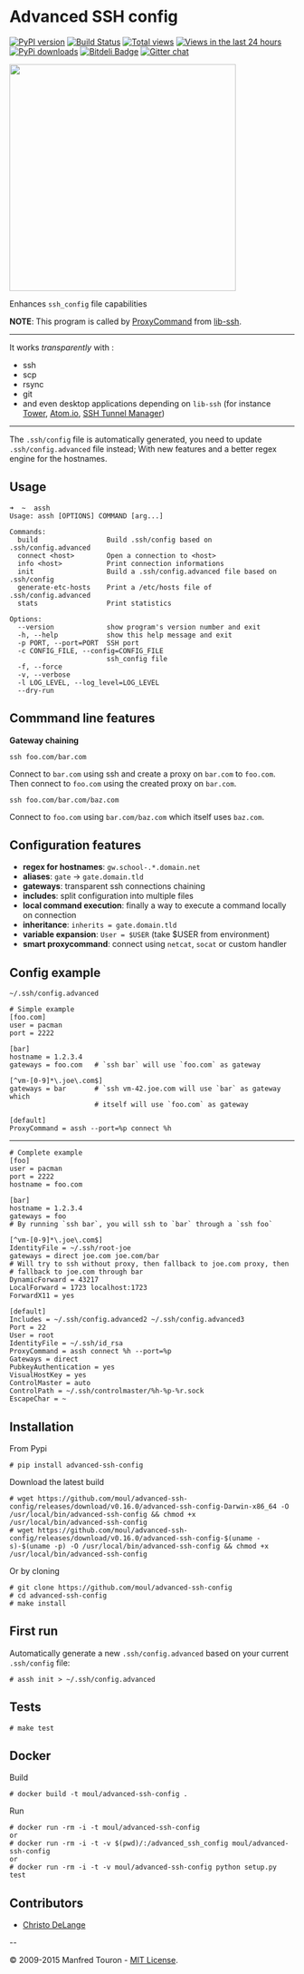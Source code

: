 Advanced SSH config
===================

[![PyPI version](https://badge.fury.io/py/advanced-ssh-config.svg)](http://badge.fury.io/py/advanced-ssh-config)
[![Build Status](https://travis-ci.org/moul/advanced-ssh-config.svg?branch=develop)](https://travis-ci.org/moul/advanced-ssh-config)
[![Total views](https://sourcegraph.com/api/repos/github.com/moul/advanced-ssh-config/counters/views.png)](https://sourcegraph.com/github.com/moul/advanced-ssh-config)
[![Views in the last 24 hours](https://sourcegraph.com/api/repos/github.com/moul/advanced-ssh-config/counters/views-24h.png)](https://sourcegraph.com/github.com/moul/advanced-ssh-config)
[![PyPi downloads](https://pypip.in/d/advanced-ssh-config/badge.svg)](https://crate.io/packages/advanced-ssh-config/)
[![Bitdeli Badge](https://d2weczhvl823v0.cloudfront.net/moul/advanced-ssh-config/trend.png)](https://bitdeli.com/free "Bitdeli Badge")
[![Gitter chat](https://badges.gitter.im/moul/advanced-ssh-config.svg)](https://gitter.im/moul/advanced-ssh-config)


<img src="https://raw.githubusercontent.com/moul/advanced-ssh-config/develop/assets/assh.jpg" width="400" />

Enhances `ssh_config` file capabilities

**NOTE**: This program is called by [ProxyCommand](http://en.wikibooks.org/wiki/OpenSSH/Cookbook/Proxies_and_Jump_Hosts#ProxyCommand_with_Netcat) from [lib-ssh](https://www.libssh.org).

---

It works *transparently* with :

- ssh
- scp
- rsync
- git
- and even desktop applications depending on `lib-ssh` (for instance [Tower](http://www.git-tower.com), [Atom.io](https://atom.io), [SSH Tunnel Manager](http://projects.tynsoe.org/fr/stm/))

---

The `.ssh/config` file is automatically generated, you need to update
`.ssh/config.advanced` file instead;
With new features and a better regex engine for the hostnames.

Usage
-----

    ➜  ~  assh
    Usage: assh [OPTIONS] COMMAND [arg...]
    
    Commands:
      build                 Build .ssh/config based on .ssh/config.advanced
      connect <host>        Open a connection to <host>
      info <host>           Print connection informations
      init                  Build a .ssh/config.advanced file based on .ssh/config
      generate-etc-hosts    Print a /etc/hosts file of .ssh/config.advanced
      stats                 Print statistics
    
    Options:
      --version             show program's version number and exit
      -h, --help            show this help message and exit
      -p PORT, --port=PORT  SSH port
      -c CONFIG_FILE, --config=CONFIG_FILE
                            ssh_config file
      -f, --force
      -v, --verbose
      -l LOG_LEVEL, --log_level=LOG_LEVEL
      --dry-run

Commmand line features
----------------------

**Gateway chaining**

    ssh foo.com/bar.com

Connect to `bar.com` using ssh and create a proxy on `bar.com` to `foo.com`. Then connect to `foo.com` using the created proxy on `bar.com`.

    ssh foo.com/bar.com/baz.com

Connect to `foo.com` using `bar.com/baz.com` which itself uses `baz.com`.

Configuration features
----------------------

- **regex for hostnames**: `gw.school-.*.domain.net`
- **aliases**: `gate` -> `gate.domain.tld`
- **gateways**: transparent ssh connections chaining
- **includes**: split configuration into multiple files
- **local command execution**: finally a way to execute a command locally on connection
- **inheritance**: `inherits = gate.domain.tld`
- **variable expansion**: `User = $USER` (take $USER from environment)
- **smart proxycommand**: connect using `netcat`, `socat` or custom handler

Config example
--------------

`~/.ssh/config.advanced`

    # Simple example
    [foo.com]
    user = pacman
    port = 2222

    [bar]
    hostname = 1.2.3.4
    gateways = foo.com   # `ssh bar` will use `foo.com` as gateway

    [^vm-[0-9]*\.joe\.com$]
    gateways = bar       # `ssh vm-42.joe.com will use `bar` as gateway which
                         # itself will use `foo.com` as gateway

    [default]
    ProxyCommand = assh --port=%p connect %h

---

    # Complete example
    [foo]
    user = pacman
    port = 2222
    hostname = foo.com

    [bar]
    hostname = 1.2.3.4
    gateways = foo
    # By running `ssh bar`, you will ssh to `bar` through a `ssh foo`

    [^vm-[0-9]*\.joe\.com$]
    IdentityFile = ~/.ssh/root-joe
    gateways = direct joe.com joe.com/bar
    # Will try to ssh without proxy, then fallback to joe.com proxy, then
    # fallback to joe.com through bar
    DynamicForward = 43217
    LocalForward = 1723 localhost:1723
    ForwardX11 = yes

    [default]
    Includes = ~/.ssh/config.advanced2 ~/.ssh/config.advanced3
    Port = 22
    User = root
    IdentityFile = ~/.ssh/id_rsa
    ProxyCommand = assh connect %h --port=%p
    Gateways = direct
    PubkeyAuthentication = yes
    VisualHostKey = yes
    ControlMaster = auto
    ControlPath = ~/.ssh/controlmaster/%h-%p-%r.sock
    EscapeChar = ~

Installation
------------

From Pypi

    # pip install advanced-ssh-config

Download the latest build

    # wget https://github.com/moul/advanced-ssh-config/releases/download/v0.16.0/advanced-ssh-config-Darwin-x86_64 -O /usr/local/bin/advanced-ssh-config && chmod +x /usr/local/bin/advanced-ssh-config
    # wget https://github.com/moul/advanced-ssh-config/releases/download/v0.16.0/advanced-ssh-config-$(uname -s)-$(uname -p) -O /usr/local/bin/advanced-ssh-config && chmod +x /usr/local/bin/advanced-ssh-config

Or by cloning

    # git clone https://github.com/moul/advanced-ssh-config
    # cd advanced-ssh-config
    # make install

First run
---------

Automatically generate a new `.ssh/config.advanced` based on your
current `.ssh/config` file:

    # assh init > ~/.ssh/config.advanced

Tests
-----

    # make test

Docker
------

Build

    # docker build -t moul/advanced-ssh-config .

Run

    # docker run -rm -i -t moul/advanced-ssh-config
    or
    # docker run -rm -i -t -v $(pwd)/:/advanced_ssh_config moul/advanced-ssh-config
    or
    # docker run -rm -i -t -v moul/advanced-ssh-config python setup.py test

Contributors
------------

- [Christo DeLange](https://github.com/dldinternet)

--

© 2009-2015 Manfred Touron - [MIT License](https://github.com/moul/advanced-ssh-config/blob/master/License.txt).
